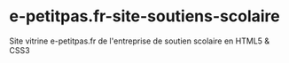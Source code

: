 # e-petitpas.fr-site-soutiens-scolaire
Site vitrine e-petitpas.fr de l'entreprise de soutien scolaire en HTML5 &amp; CSS3
